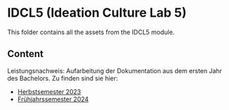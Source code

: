 # IDCL5 (Ideation Culture Lab 5)
This folder contains all the assets from the IDCL5 module.

## Content
Leistungsnachweis: Aufarbeitung der Dokumentation aus dem ersten Jahr des Bachelors.
Zu finden sind sie hier:

* [Herbstsemester 2023](https://justraika.github.io/Digital-Ideation/Herbstsemester-2023.html)
* [Frühjahrssemester 2024](https://justraika.github.io/Digital-Ideation/Fr%C3%BChlingssemester-2024.html)